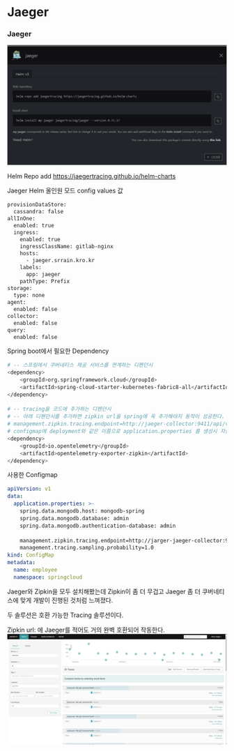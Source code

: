 # Jaeger

### Jaeger

![Untitled](Untitled.png)

Helm Repo  add https://jaegertracing.github.io/helm-charts 

Jaeger Helm 올인원 모드 config values 값

```
provisionDataStore:
  cassandra: false
allInOne:
  enabled: true
  ingress:
    enabled: true
    ingressClassName: gitlab-nginx
    hosts:
      - jaeger.srrain.kro.kr
    labels:
      app: jaeger
    pathType: Prefix
storage:
  type: none
agent:
  enabled: false
collector:
  enabled: false
query:
  enabled: false
```

Spring boot에서 필요한 Dependency

```bash
# -- 스프링에서 쿠버네티스 제공 서비스를 연계하는 디펜던시
<dependency>
    <groupId>org.springframework.cloud</groupId>
    <artifactId>spring-cloud-starter-kubernetes-fabric8-all</artifactId>
</dependency>

# -- tracing을 코드에 추가하는 디펜던시
# -- 아래 디펜던시를 추가하면 zipkin url을 spring에 꼭 추가해야지 동작이 성공한다.
# management.zipkin.tracing.endpoint=http://jaeger-collector:9411/api/v2/spans
# configmap에 deployment와 같은 이름으로 application.properties 를 생성시 자동으로 로딩하는 것처럼 보임.
<dependency> 
    <groupId>io.opentelemetry</groupId>
    <artifactId>opentelemetry-exporter-zipkin</artifactId>
</dependency>
```

사용한 Configmap

```yaml
apiVersion: v1
data:
  application.properties: >-
    spring.data.mongodb.host: mongodb-spring
    spring.data.mongodb.database: admin
    spring.data.mongodb.authentication-database: admin

    management.zipkin.tracing.endpoint=http://jarger-jaeger-collector:9411/api/v2/spans
    management.tracing.sampling.probability=1.0
kind: ConfigMap
metadata:
  name: employee
  namespace: springcloud
```

Jaeger와 Zipkin을 모두 설치해봤는데 Zipkin이 좀 더 무겁고 Jaeger 좀 더 쿠버네티스에 맞게 개발이 진행된 것처럼 느껴졌다.

두 솔루션은 호환 가능한 Tracing 솔루션이다.

Zipkin url: 에 Jaeger를 적어도 거의 완벽 호환되어 작동한다.
![Untitled](Untitled%201.png)
